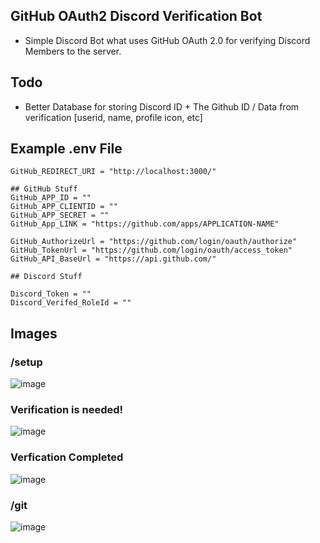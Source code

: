 ## GitHub OAuth2 Discord Verification Bot

- Simple Discord Bot what uses GitHub OAuth 2.0 for verifying Discord Members to the server.

## Todo
- Better Database for storing Discord ID + The Github ID / Data from verification [userid, name, profile icon, etc]

## Example .env File

```env
GitHub_REDIRECT_URI = "http://localhost:3000/"

## GitHub Stuff
GitHub_APP_ID = ""
GitHub_APP_CLIENTID = ""
GitHub_APP_SECRET = ""
GitHub_App_LINK = "https://github.com/apps/APPLICATION-NAME"

GitHub_AuthorizeUrl = "https://github.com/login/oauth/authorize"
GitHub_TokenUrl = "https://github.com/login/oauth/access_token"
GitHub_API_BaseUrl = "https://api.github.com/"

## Discord Stuff

Discord_Token = ""
Discord_Verifed_RoleId = ""
```


## Images

### /setup
![image](https://user-images.githubusercontent.com/79049205/184676710-96026d2a-1a12-4483-a025-779255e1de98.png)

### Verification is needed!
![image](https://user-images.githubusercontent.com/79049205/184676727-49933b18-1e70-4380-bc17-d98175d96b4b.png)

### Verfication Completed
![image](https://user-images.githubusercontent.com/79049205/184676745-f20baf95-568b-47ef-b9ed-841b0ab8484c.png)

### /git 
![image](https://user-images.githubusercontent.com/79049205/184676765-79022f25-b2e2-45c7-a4c5-f7707060294f.png)
